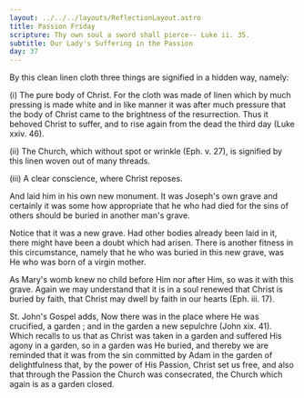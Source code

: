 ```yaml
---
layout: ../../../layouts/ReflectionLayout.astro
title: Passion Friday
scripture: Thy own soul a sword shall pierce-- Luke ii. 35.
subtitle: Our Lady's Suffering in the Passion
day: 37
---
```


By this clean linen cloth three things are signified in a hidden way, namely:

(i) The pure body of Christ. For the cloth was made of linen which by much pressing is made white and in like manner it was after much pressure that the body of Christ came to the brightness of the resurrection. Thus it behoved Christ to suffer, and to rise again from the dead the third day (Luke xxiv. 46).

(ii) The Church, which without spot or wrinkle (Eph. v. 27), is signified by this linen woven out of many threads.

(iii) A clear conscience, where Christ reposes.

And laid him in his own new monument. It was Joseph's own grave and certainly it was some how appropriate that he who had died for the sins of others should be buried in another man's grave.

Notice that it was a new grave. Had other bodies already been laid in it, there might have been a doubt which had arisen. There is another fitness in this circumstance, namely that he who was buried in this new grave, was He who was born of a virgin mother.

As Mary's womb knew no child before Him nor after Him, so was it with this grave. Again we may understand that it is in a soul renewed that Christ is buried by faith, that Christ may dwell by faith in our hearts (Eph. iii. 17).

St. John's Gospel adds, Now there was in the place where He was crucified, a garden ; and in the garden a new sepulchre (John xix. 41). Which recalls to us that as Christ was taken in a garden and suffered His agony in a garden, so in a garden was He buried, and thereby we are reminded that it was from the sin committed by Adam in the garden of delightfulness that, by the power of His Passion, Christ set us free, and also that through the Passion the Church was consecrated, the Church which again is as a garden closed.
